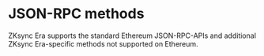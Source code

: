 # JSON-RPC methods

ZKsync Era supports the standard Ethereum JSON-RPC-APIs and additional
ZKsync Era-specific methods not supported on Ethereum.
